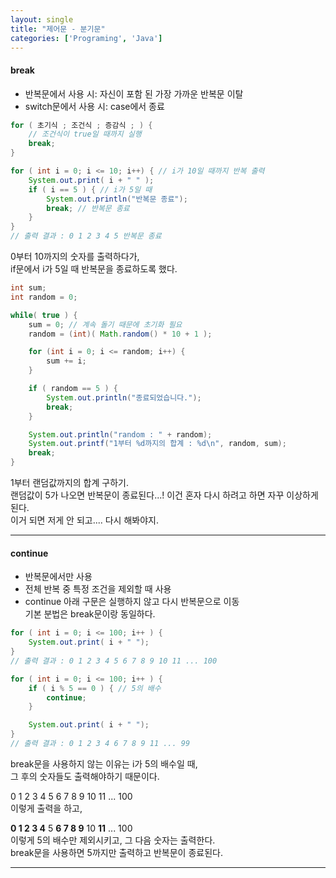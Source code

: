 ```yaml
---
layout: single
title: "제어문 - 분기문"
categories: ['Programing', 'Java']
---
```

   
#### break
* 반복문에서 사용 시: 자신이 포함 된 가장 가까운 반복문 이탈   
* switch문에서 사용 시: case에서 종료   
   
``` java
for ( 초기식 ; 조건식 ; 증감식 ; ) {
    // 조건식이 true일 때까지 실행
    break;
}
```   
``` java
for ( int i = 0; i <= 10; i++) { // i가 10일 때까지 반복 출력
    System.out.print( i + " " );
    if ( i == 5 ) { // i가 5일 때
        System.out.println("반복문 종료");
        break; // 반복문 종료
    }
}
// 출력 결과 : 0 1 2 3 4 5 반복문 종료
```   
0부터 10까지의 숫자를 출력하다가,   
if문에서 i가 5일 때 반복문을 종료하도록 했다.   
   
``` java
int sum;
int random = 0;

while( true ) {
    sum = 0; // 계속 돌기 때문에 초기화 필요
    random = (int)( Math.random() * 10 + 1 );

    for (int i = 0; i <= random; i++) {
        sum += i;
    }

    if ( random == 5 ) {
        System.out.println("종료되었습니다.");
        break;
    }

    System.out.println("random : " + random);
    System.out.printf("1부터 %d까지의 합계 : %d\n", random, sum);
    break;
}
```   
1부터 랜덤값까지의 합계 구하기.   
랜덤값이 5가 나오면 반복문이 종료된다...! 이건 혼자 다시 하려고 하면 자꾸 이상하게 된다.  
이거 되면 저게 안 되고.... 다시 해봐야지.   
   
***
#### continue
* 반복문에서만 사용   
* 전체 반복 중 특정 조건을 제외할 때 사용   
* continue 아래 구문은 실행하지 않고 다시 반복문으로 이동   
기본 분법은 break문이랑 동일하다.   

``` java
for ( int i = 0; i <= 100; i++ ) {
    System.out.print( i + " ");
}
// 출력 결과 : 0 1 2 3 4 5 6 7 8 9 10 11 ... 100
```   
   
``` java
for ( int i = 0; i <= 100; i++ ) {
    if ( i % 5 == 0 ) { // 5의 배수
        continue;
    }

    System.out.print( i + " ");
}
// 출력 결과 : 0 1 2 3 4 6 7 8 9 11 ... 99
```   
break문을 사용하지 않는 이유는 i가 5의 배수일 때,   
그 후의 숫자들도 출력해야하기 때문이다.   

0 1 2 3 4 5 6 7 8 9 10 11 ... 100   
이렇게 출력을 하고,   

**0 1 2 3 4** 5 **6 7 8 9** 10 **11** ... 100   
이렇게 5의 배수만 제외시키고, 그 다음 숫자는 출력한다.    
break문을 사용하면 5까지만 출력하고 반복문이 종료된다.   

***
